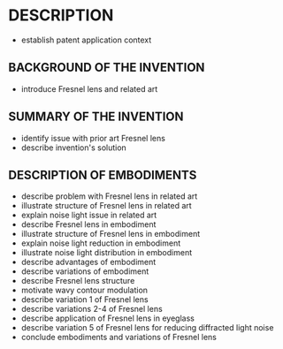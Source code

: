 # DESCRIPTION

- establish patent application context

## BACKGROUND OF THE INVENTION

- introduce Fresnel lens and related art

## SUMMARY OF THE INVENTION

- identify issue with prior art Fresnel lens
- describe invention's solution

## DESCRIPTION OF EMBODIMENTS

- describe problem with Fresnel lens in related art
- illustrate structure of Fresnel lens in related art
- explain noise light issue in related art
- describe Fresnel lens in embodiment
- illustrate structure of Fresnel lens in embodiment
- explain noise light reduction in embodiment
- illustrate noise light distribution in embodiment
- describe advantages of embodiment
- describe variations of embodiment
- describe Fresnel lens structure
- motivate wavy contour modulation
- describe variation 1 of Fresnel lens
- describe variations 2-4 of Fresnel lens
- describe application of Fresnel lens in eyeglass
- describe variation 5 of Fresnel lens for reducing diffracted light noise
- conclude embodiments and variations of Fresnel lens

